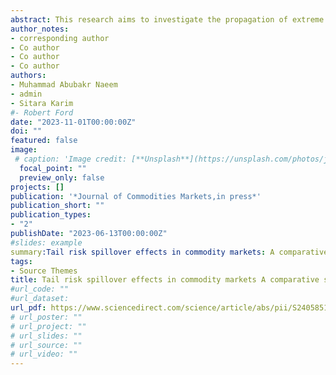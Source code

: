 ```yaml
---
abstract: This research aims to investigate the propagation of extreme downside risk, commonly referred to as tail risk, within commodity markets using an innovative CAViaR-based connectivity model. We also evaluate the influence of various crises, including the global financial crisis, the shale oil revolution, the COVID-19 pandemic, and the Russia-Ukraine conflict, on the dynamic relationships among seventeen different commodity markets. Our findings reveal a diverse pattern of interconnections among these markets during distinct crisis periods. Surprisingly, we observe that the nature of these interconnections is remarkably similar during geopolitical and health crises. Notably, the spillover effects between different commodity categories are more pronounced during the COVID-19 pandemic and the Russia-Ukraine conflict than during the global financial crisis and the shale oil revolution. However, it is important to note that the total risk spillovers are more substantial during the global financial crisis. Furthermore, our analysis delves into the unique characteristics of each market, revealing that precious metals can function as a safe haven for both energy and industrial metals during times of economic turbulence.
author_notes:
- corresponding author
- Co author
- Co author
- Co author
authors:
- Muhammad Abubakr Naeem
- admin
- Sitara Karim
#- Robert Ford
date: "2023-11-01T00:00:00Z"
doi: ""
featured: false
image:
 # caption: 'Image credit: [**Unsplash**](https://unsplash.com/photos/jdD8gXaTZsc)'
  focal_point: ""
  preview_only: false
projects: []
publication: '*Journal of Commodities Markets,in press*'
publication_short: ""
publication_types:
- "2"
publishDate: "2023-06-13T00:00:00Z"
#slides: example
summary:Tail risk spillover effects in commodity markets: A comparative study of crisis periods
tags:
- Source Themes
title: Tail risk spillover effects in commodity markets A comparative study of crisis periods
#url_code: ""
#url_dataset: 
url_pdf: https://www.sciencedirect.com/science/article/abs/pii/S2405851323000600
# url_poster: ""
# url_project: ""
# url_slides: ""
# url_source: ""
# url_video: ""
---
```


